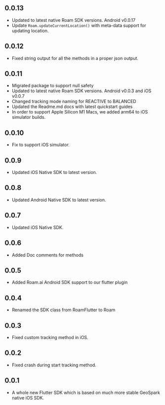 ## 0.0.13
* Updated to latest native Roam SDK versions. Android v0.0.17
* Update `Roam.updateCurrentLocation()` with meta-data support for updating location.

## 0.0.12
* Fixed string output for all the methods in a proper json output.

## 0.0.11

* Migrated package to support null safety
* Updated to latest native Roam SDK versions. Android v0.0.3 and iOS v0.0.7
* Changed tracking mode naming for REACTIVE to BALANCED
* Updated the Readme.md docs with latest quickstart guides
* In order to support Apple Silicon M1 Macs, we added arm64 to iOS simulator builds.
## 0.0.10

* Fix to support iOS simulator.
## 0.0.9

* Updated iOS Native SDK to latest version.
## 0.0.8

* Updated Android Native SDK to latest version.
## 0.0.7

* Updated iOS Native SDK.
## 0.0.6

* Added Doc comments for methods
## 0.0.5

* Added Roam.ai Android SDK support to our flutter plugin
## 0.0.4

* Renamed the SDK class from RoamFlutter to Roam
## 0.0.3

* Fixed custom tracking method in iOS.
## 0.0.2

* Fixed crash during start tracking method.
## 0.0.1

* A whole new Flutter SDK which is based on much more stable GeoSpark native iOS SDK.
